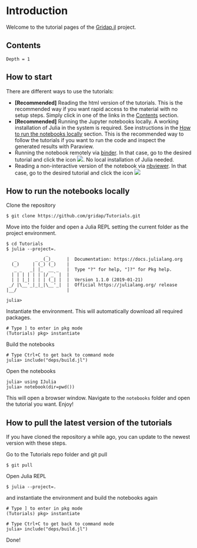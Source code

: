 # Introduction

Welcome to the tutorial pages of the [Gridap.jl](https://github.com/gridap/Gridap.jl) project.

## Contents

```@contents
Depth = 1
```

## How to start

There are different ways to use the tutorials:

- **[Recommended]** Reading the html version of the tutorials. This is the recommended way if you want rapid access to the material with no setup steps. Simply click in one of the links in the [Contents](@ref) section.
- **[Recommended]** Running the Jupyter notebooks locally. A working installation of Julia in the system is required. See instructions in the [How to run the notebooks locally](@ref) section. This is the recommended way to follow the tutorials if you want to run the code and inspect the generated results with Paraview.
- Running the notebook remotely via [binder](https://mybinder.org). In that case, go to the desired tutorial and click the icon ![](https://mybinder.org/badge_logo.svg). No local installation of Julia needed.
- Reading a non-interactive version of the notebook via [nbviewer](https://nbviewer.jupyter.org/). In that case, go to the desired tutorial and click the icon ![](https://img.shields.io/badge/show-nbviewer-579ACA.svg)

## How to run the notebooks locally

Clone the repository
```
$ git clone https://github.com/gridap/Tutorials.git
```

Move into the folder and open a Julia REPL setting the current folder as the project environment. 
```
$ cd Tutorials
$ julia --project=.
               _
   _       _ _(_)_     |  Documentation: https://docs.julialang.org
  (_)     | (_) (_)    |
   _ _   _| |_  __ _   |  Type "?" for help, "]?" for Pkg help.
  | | | | | | |/ _` |  |
  | | |_| | | | (_| |  |  Version 1.1.0 (2019-01-21)
 _/ |\__'_|_|_|\__'_|  |  Official https://julialang.org/ release
|__/                   |

julia> 

```

Instantiate the environment. This will automatically download all required packages.
```
# Type ] to enter in pkg mode
(Tutorials) pkg> instantiate
```

Build the notebooks
```
# Type Ctrl+C to get back to command mode
julia> include("deps/build.jl")
```

Open the notebooks
```
julia> using IJulia
julia> notebook(dir=pwd())
```
This will open a browser window. Navigate to the `notebooks` folder and open the tutorial you want. Enjoy!

## How to pull the latest version of the tutorials

If you have cloned the repository a while ago, you can update to the newest version with these steps.

Go to the Tutorials repo folder and git pull
```
$ git pull
```
Open Julia REPL
```
$ julia --project=.

```
and instantiate the environment and build the notebooks again
```
# Type ] to enter in pkg mode
(Tutorials) pkg> instantiate

# Type Ctrl+C to get back to command mode
julia> include("deps/build.jl")
```

Done!
